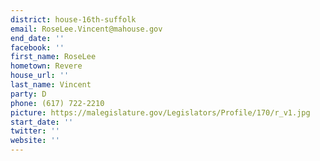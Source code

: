 ```yaml
---
district: house-16th-suffolk
email: RoseLee.Vincent@mahouse.gov
end_date: ''
facebook: ''
first_name: RoseLee
hometown: Revere
house_url: ''
last_name: Vincent
party: D
phone: (617) 722-2210
picture: https://malegislature.gov/Legislators/Profile/170/r_v1.jpg
start_date: ''
twitter: ''
website: ''
---
```

